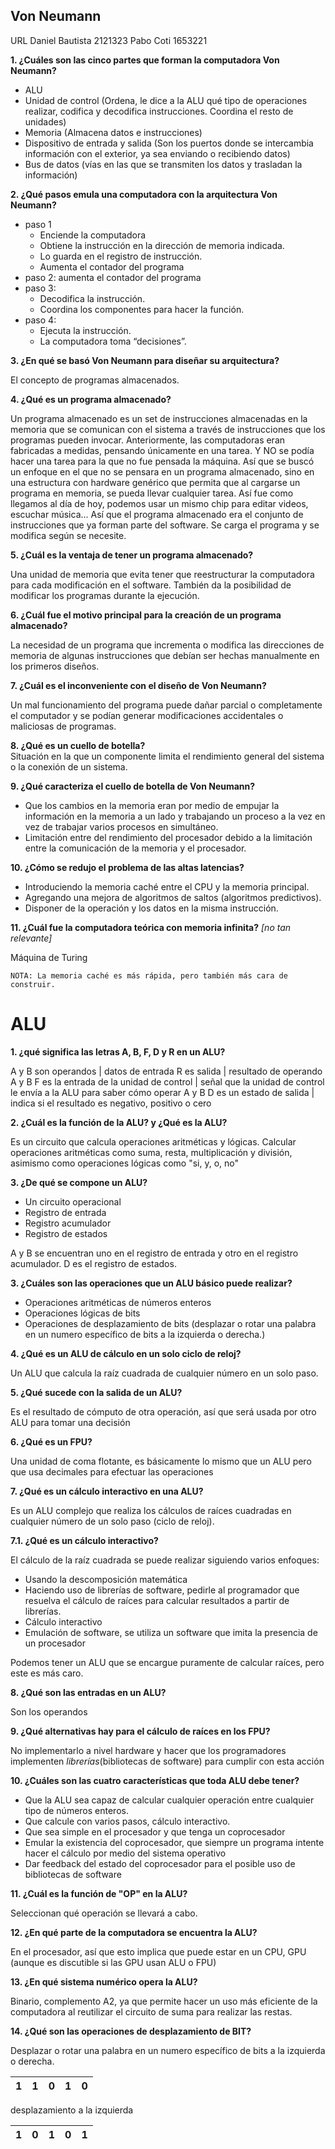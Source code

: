 ## Von Neumann

URL 
Daniel Bautista 2121323
Pabo Coti 1653221

**1. ¿Cuáles son las cinco partes que forman la computadora Von Neumann?**

- ALU
- Unidad de control  (Ordena, le dice a la ALU qué tipo de operaciones realizar, codifica y decodifica instrucciones. Coordina el resto de unidades)
- Memoria  (Almacena datos e instrucciones)
- Dispositivo de entrada y salida  (Son los puertos donde se intercambia información con el exterior, ya sea enviando o recibiendo datos)
- Bus de datos  (vías en las que se transmiten los datos y trasladan la información)

**2. ¿Qué pasos emula una computadora con la arquitectura Von Neumann?**

- paso 1
	- Enciende la computadora  
	- Obtiene la instrucción en la dirección de memoria indicada.  
	- Lo guarda en el registro de instrucción.  
	- Aumenta el contador del programa  
- paso 2: aumenta el contador del programa
- paso 3:
	- Decodifica la instrucción.  
	- Coordina los componentes para hacer la función.  
- paso 4:
	- Ejecuta la instrucción.  
	- La computadora toma “decisiones”.  

**3. ¿En qué se basó Von Neumann para diseñar su arquitectura?**

El concepto de programas almacenados.    

**4. ¿Qué es un programa almacenado?**  

Un programa almacenado es un set de instrucciones almacenadas en la memoria que se comunican con el sistema a través de instrucciones que los programas pueden invocar. 
	Anteriormente, las computadoras eran fabricadas a medidas, pensando únicamente en una tarea. Y NO se podía hacer una tarea para la que no fue pensada la máquina.
	Así que se buscó un enfoque en el que no se pensara en un programa almacenado, sino en una estructura con hardware genérico que permita que al cargarse un programa en memoria, se pueda llevar cualquier tarea.
	Así fue como llegamos al día de hoy, podemos usar un mismo chip para editar videos, escuchar música...
		Así que el programa almacenado era el conjunto de instrucciones que ya forman parte del software. Se carga el programa y se modifica según se necesite.
   
**5. ¿Cuál es la ventaja de tener un programa almacenado?**  

Una unidad de memoria que evita tener que reestructurar la computadora para cada modificación en el software. También da la posibilidad de modificar los programas durante la ejecución.  

**6. ¿Cuál fue el motivo principal para la creación de un programa almacenado?**  

La necesidad de un programa que incrementa o modifica las direcciones de memoria de algunas instrucciones que debían ser hechas manualmente en los primeros diseños.  

**7. ¿Cuál es el inconveniente con el diseño de Von Neumann?**

Un mal funcionamiento del programa puede dañar parcial o completamente el computador y se podían generar modificaciones accidentales o maliciosas de programas.  

**8. ¿Qué es un cuello de botella?**  
Situación en la que un componente limita el rendimiento general del sistema o la conexión de un sistema.  

**9. ¿Qué caracteriza el cuello de botella de Von Neumann?**  

- Que los cambios en la memoria eran por medio de empujar la información en la memoria a un lado y trabajando un proceso a la vez en vez de trabajar varios procesos en simultáneo.  
- Limitación entre del rendimiento del procesador debido a la limitación entre la comunicación de la memoria y el procesador.

**10. ¿Cómo se redujo el problema de las altas latencias?**  
- Introduciendo la memoria caché entre el CPU y la memoria principal.  
- Agregando una mejora de algoritmos de saltos (algoritmos predictivos).
- Disponer de la operación y los datos en la misma instrucción.

**11.  ¿Cuál fue la computadora teórica con memoria infinita?** *\[no tan relevante\]*

Máquina de Turing

`NOTA: La memoria caché es más rápida, pero también más cara de construir.`
# ALU

**1. ¿qué significa las letras A, B, F, D y R en un ALU?**

A y B son operandos | datos de entrada
R es salida | resultado de operando A y B
F es la entrada de la unidad de control | señal que la unidad de control le envía a la ALU para saber cómo operar A y B
D es un estado de salida | indica si el resultado es negativo, positivo o cero

**2. ¿Cuál es la función de la ALU? y ¿Qué es la ALU?**

Es un circuito que calcula operaciones aritméticas y lógicas.
Calcular operaciones aritméticas como suma, resta, multiplicación y división, asimismo como operaciones lógicas como "si, y, o, no"

**3. ¿De qué se compone un ALU?**

- Un circuito operacional
- Registro de entrada
- Registro acumulador
- Registro de estados

A y B se encuentran uno en el registro de entrada y otro en el registro acumulador. D es el registro de estados.

**3. ¿Cuáles son las operaciones que un ALU básico puede realizar?**

- Operaciones aritméticas de números enteros
- Operaciones lógicas de bits
- Operaciones de desplazamiento de bits (desplazar o rotar una palabra en un numero específico de bits a la izquierda o derecha.)

**4. ¿Qué es un ALU de cálculo en un solo ciclo de reloj?**

Un ALU que calcula la raíz cuadrada de cualquier número en un solo paso.

**5. ¿Qué sucede con la salida de un ALU?**

Es el resultado de cómputo de otra operación, así que será usada por otro ALU para tomar una decisión

**6. ¿Qué es un FPU?**

Una unidad de coma flotante, es básicamente lo mismo que un ALU pero que usa decimales para efectuar las operaciones

**7. ¿Qué es un cálculo interactivo en una ALU?**

Es un ALU complejo que realiza los cálculos de raíces cuadradas en cualquier número de un solo paso (ciclo de reloj).

**7.1. ¿Qué es un cálculo interactivo?**

El cálculo de la raíz cuadrada se puede realizar siguiendo varios enfoques:
- Usando la descomposición matemática
- Haciendo uso de librerías de software, pedirle al programador que resuelva el cálculo de raíces para calcular resultados a partir de librerías.
- Cálculo interactivo
- Emulación de software, se utiliza un software que imita la presencia de un procesador

Podemos tener un ALU que se encargue puramente de calcular raíces, pero este es más caro.



**8. ¿Qué son las entradas en un ALU?**

Son los operandos

**9. ¿Qué alternativas hay para el cálculo de raíces en los FPU?**

No implementarlo a nivel hardware y hacer que los programadores implementen _librerías_(bibliotecas de software) para cumplir con esta acción 

**10. ¿Cuáles son las cuatro características que toda ALU debe tener?**

- Que la ALU sea capaz de calcular cualquier operación entre cualquier tipo de números enteros.
- Que calcule con varios pasos, cálculo interactivo.
- Que sea simple en el procesador y que tenga un coprocesador
- Emular la existencia del coprocesador, que siempre un programa intente hacer el cálculo por medio del sistema operativo
- Dar feedback del estado del coprocesador para el posible uso de bibliotecas de software

 **11. ¿Cuál es la función de "OP" en la ALU?**
 
Seleccionan qué operación se llevará a cabo.

 **12. ¿En qué parte de la computadora se encuentra la ALU?**

En el procesador, así que esto implica que puede estar en un CPU, GPU (aunque es discutible si las GPU usan ALU o FPU)

**13.  ¿En qué sistema numérico opera la ALU?**

Binario, complemento A2, ya que permite hacer un uso más eficiente de la computadora al reutilizar el circuito de suma para realizar las restas.

**14.  ¿Qué son las operaciones de desplazamiento de BIT?**

Desplazar o rotar una palabra en un numero específico de bits a la izquierda o derecha.

|1| 1| 0| 1| 0|
| -| -| -| -| -|

desplazamiento a la izquierda

|1| 0| 1| 0| 1|
| -| -| -| -| -|

